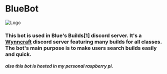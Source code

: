 # BlueBot

![Logo](https://cdn.discordapp.com/attachments/850478394382614549/978063030682255382/wynnbuilder_logo_blue.png)

### This bot is used in Blue's Builds[1] discord server. It's a [Wynncraft](https://ynncraft.com) discord server featuring many builds for all classes. The bot's main purpose is to make users search builds easily and quick.






##### also this bot is hosted in my personal raspberry pi.
